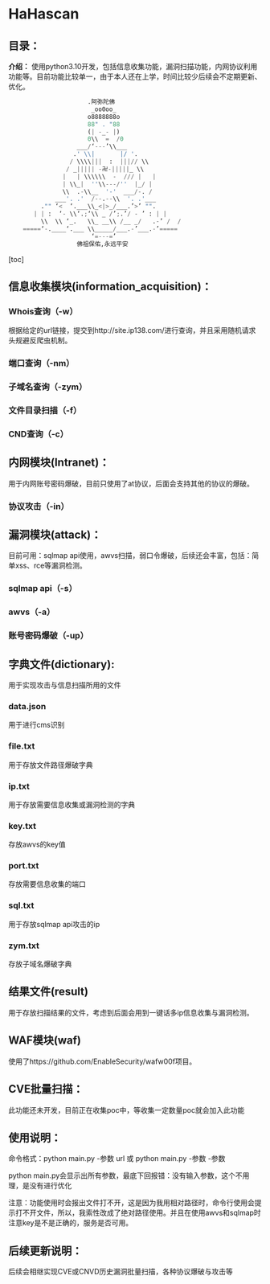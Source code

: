# HaHascan

## 目录：

**介绍：** 使用python3.10开发，包括信息收集功能，漏洞扫描功能，内网协议利用功能等。目前功能比较单一，由于本人还在上学，时间比较少后续会不定期更新、优化。

```python
                      .阿弥陀佛
                       _oo0oo_                      
                      o8888888o                     
                      88" . "88                     
                      (| -_- |)                     
                      0\\  =  /0                    
                   ___/‘---’\\___                   
                  .' \\|       |/ '.                
                 / \\\\|||  :  |||// \\             
                / _||||| -卍-|||||_ \\              
               |   | \\\\\\  -  /// |   |           
               | \\_|  ''\\---/''  |_/ |            
               \\  .-\\__  '-'  ___/-. /            
             ___'. .'  /--.--\\  '. .'___           
         ."" ‘<  ‘.___\\_<|>_/___.’>’ "".           
       | | :  ‘- \\‘.;‘\\ _ /’;.’/ - ’ : | |        
         \\  \\ ‘_.   \\_ __\\ /__ _/   .-’ /  /    
    =====‘-.____‘.___ \\_____/___.-’___.-’=====     
                       ‘=---=’                      
                   佛祖保佑,永远平安
```



[toc]

## 信息收集模块(information_acquisition)：

### Whois查询（-w）

根据给定的url链接，提交到http://site.ip138.com/进行查询，并且采用随机请求头规避反爬虫机制。

### 端口查询（-nm）

### 子域名查询（-zym）

### 文件目录扫描（-f）

### CND查询（-c）

## 内网模块(Intranet)：

用于内网账号密码爆破，目前只使用了at协议，后面会支持其他的协议的爆破。

### 协议攻击（-in）

## 漏洞模块(attack)：

目前可用：sqlmap api使用，awvs扫描，弱口令爆破，后续还会丰富，包括：简单xss、rce等漏洞检测。

### sqlmap api（-s）

### awvs（-a）

### 账号密码爆破（-up）

## 字典文件(dictionary):

用于实现攻击与信息扫描所用的文件

### data.json

用于进行cms识别

### file.txt

用于存放文件路径爆破字典

### ip.txt

用于存放需要信息收集或漏洞检测的字典

### key.txt

存放awvs的key值

### port.txt

存放需要信息收集的端口

### sql.txt

用于存放sqlmap api攻击的ip

### zym.txt

存放子域名爆破字典

## 结果文件(result)

用于存放扫描结果的文件，考虑到后面会用到一键话多ip信息收集与漏洞检测。

## WAF模块(waf)

使用了https://github.com/EnableSecurity/wafw00f项目。

## CVE批量扫描：

此功能还未开发，目前正在收集poc中，等收集一定数量poc就会加入此功能

## 使用说明：

命令格式：python main.py -参数 url  或  python main.py -参数 -参数

python main.py会显示出所有参数，最底下回报错：没有输入参数，这个不用理，是没有进行优化

注意：功能使用时会报出文件打不开，这是因为我用相对路径时，命令行使用会提示打不开文件，所以，我索性改成了绝对路径使用。并且在使用awvs和sqlmap时注意key是不是正确的，服务是否可用。

## 后续更新说明：

后续会相继实现CVE或CNVD历史漏洞批量扫描，各种协议爆破与攻击等

